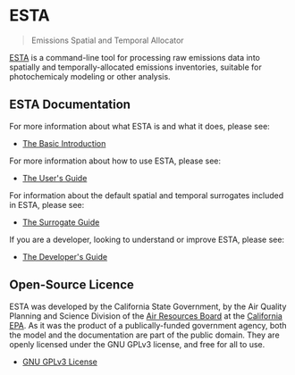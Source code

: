 # ESTA

> Emissions Spatial and Temporal Allocator

[ESTA](https://github.com/mmb-carb/ESTA) is a command-line tool for processing raw emissions data into spatially and temporally-allocated emissions inventories, suitable for photochemicaly modeling or other analysis.


## ESTA Documentation

For more information about what ESTA is and what it does, please see:

* [The Basic Introduction](docs/BASIC_INTRO.md)

For more information about how to use ESTA, please see:

* [The User's Guide](docs/USERS_GUIDE.md)

For information about the default spatial and temporal surrogates included in ESTA, please see:

* [The Surrogate Guide](docs/SURROGATES.md)

If you are a developer, looking to understand or improve ESTA, please see:

* [The Developer's Guide](docs/DEVELOPERS.md)


## Open-Source Licence

ESTA was developed by the California State Government, by the Air Quality Planning and Science Division of the [Air Resources Board](http://www.arb.ca.gov/homepage.htm) at the [California EPA](http://www.calepa.ca.gov/).  As it was the product of a publically-funded government agency, both the model and the documentation are part of the public domain. They are openly licensed under the GNU GPLv3 license, and free for all to use.

* [GNU GPLv3 License](LICENSE)
